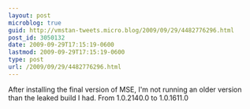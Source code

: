 ```yaml
---
layout: post
microblog: true
guid: http://vmstan-tweets.micro.blog/2009/09/29/4482776296.html
post_id: 3050132
date: 2009-09-29T17:15:19-0600
lastmod: 2009-09-29T17:15:19-0600
type: post
url: /2009/09/29/4482776296.html
---
```

After installing the final version of MSE, I'm not running an older version than the leaked build I had.  From 1.0.2140.0 to 1.0.1611.0
